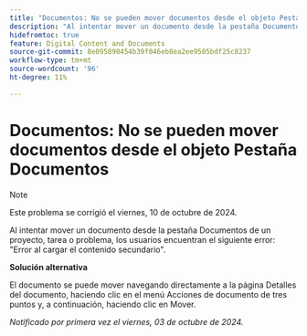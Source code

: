 ```yaml
---
title: "Documentos: No se pueden mover documentos desde el objeto Pestaña Documentos"
description: "Al intentar mover un documento desde la pestaña Documentos de un proyecto, tarea o problema, los usuarios se encuentran con el siguiente error: Error al cargar el contenido secundario."
hidefromtoc: true
feature: Digital Content and Documents
source-git-commit: 8e095890454b39f046eb8ea2ee9505bdf25c8237
workflow-type: tm+mt
source-wordcount: '96'
ht-degree: 11%

---
```


# Documentos: No se pueden mover documentos desde el objeto Pestaña Documentos

>[!NOTE]
>
>Este problema se corrigió el viernes, 10 de octubre de 2024.

Al intentar mover un documento desde la pestaña Documentos de un proyecto, tarea o problema, los usuarios encuentran el siguiente error: &quot;Error al cargar el contenido secundario&quot;.

**Solución alternativa**

El documento se puede mover navegando directamente a la página Detalles del documento, haciendo clic en el menú Acciones de documento de tres puntos y, a continuación, haciendo clic en Mover.

_Notificado por primera vez el viernes, 03 de octubre de 2024._
